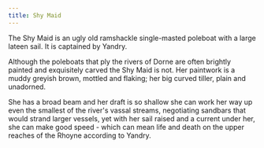 ```yaml
---
title: Shy Maid
---
```


The Shy Maid is an ugly old ramshackle single-masted poleboat with a large lateen sail. It is captained by Yandry.

Although the poleboats that ply the rivers of Dorne are often brightly painted and exquisitely carved the Shy Maid is not. Her paintwork is a muddy greyish brown, mottled and flaking; her big curved tiller, plain and unadorned.

She has a broad beam and her draft is so shallow she can work her way up even the smallest of the river's vassal streams, negotiating sandbars that would strand larger vessels, yet with her sail raised and a current under her, she can make good speed - which can mean life and death on the upper reaches of the Rhoyne according to Yandry. 


